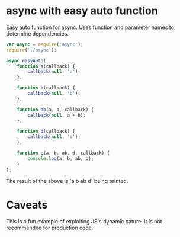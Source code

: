 # async with easy auto function

Easy auto function for async. Uses function and parameter names to determine dependencies.

```js
var async = require('async');
require('./async');

async.easyAuto(
    function a(callback) {
        callback(null, 'a');
    },

    function b(callback) {
        callback(null, 'b');
    },

    function ab(a, b, callback) {
        callback(null, a + b);
    }, 

    function d(callback) {
        callback(null, 'd');
    },

    function e(a, b, ab, d, callback) {
        console.log(a, b, ab, d);
    }
);
```

The result of the above is 'a b ab d' being printed.

# Caveats

This is a fun example of exploiting JS's dynamic nature. It is not recommended for production code.
